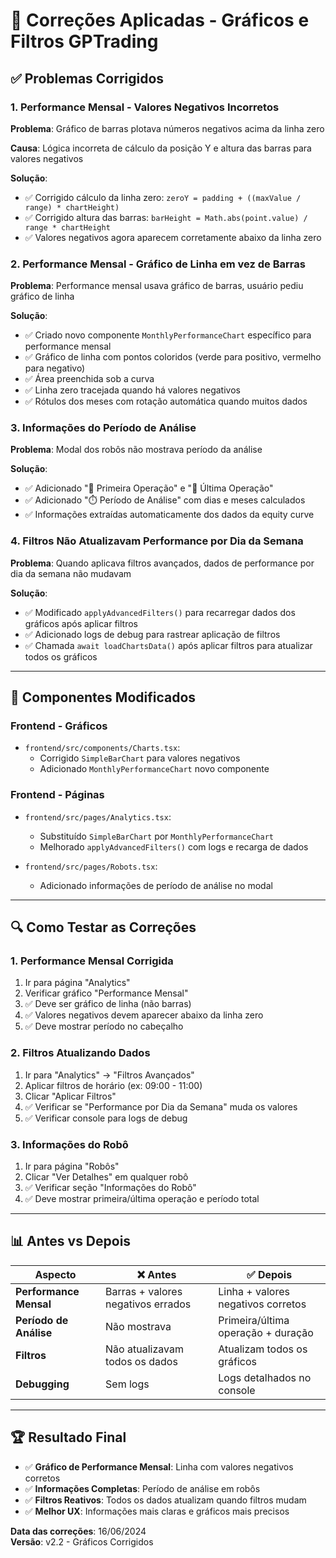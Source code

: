 # 🔧 Correções Aplicadas - Gráficos e Filtros GPTrading

## ✅ **Problemas Corrigidos**

### **1. Performance Mensal - Valores Negativos Incorretos** 
**Problema**: Gráfico de barras plotava números negativos acima da linha zero

**Causa**: Lógica incorreta de cálculo da posição Y e altura das barras para valores negativos

**Solução**:
- ✅ Corrigido cálculo da linha zero: `zeroY = padding + ((maxValue / range) * chartHeight)`
- ✅ Corrigido altura das barras: `barHeight = Math.abs(point.value) / range * chartHeight` 
- ✅ Valores negativos agora aparecem corretamente abaixo da linha zero

### **2. Performance Mensal - Gráfico de Linha em vez de Barras**
**Problema**: Performance mensal usava gráfico de barras, usuário pediu gráfico de linha

**Solução**:
- ✅ Criado novo componente `MonthlyPerformanceChart` específico para performance mensal
- ✅ Gráfico de linha com pontos coloridos (verde para positivo, vermelho para negativo)
- ✅ Área preenchida sob a curva
- ✅ Linha zero tracejada quando há valores negativos
- ✅ Rótulos dos meses com rotação automática quando muitos dados

### **3. Informações do Período de Análise**
**Problema**: Modal dos robôs não mostrava período da análise

**Solução**:
- ✅ Adicionado "📅 Primeira Operação" e "📅 Última Operação"
- ✅ Adicionado "⏱️ Período de Análise" com dias e meses calculados
- ✅ Informações extraídas automaticamente dos dados da equity curve

### **4. Filtros Não Atualizavam Performance por Dia da Semana**
**Problema**: Quando aplicava filtros avançados, dados de performance por dia da semana não mudavam

**Solução**:
- ✅ Modificado `applyAdvancedFilters()` para recarregar dados dos gráficos após aplicar filtros
- ✅ Adicionado logs de debug para rastrear aplicação de filtros
- ✅ Chamada `await loadChartsData()` após aplicar filtros para atualizar todos os gráficos

---

## 🎯 **Componentes Modificados**

### **Frontend - Gráficos**
- `frontend/src/components/Charts.tsx`:
  - Corrigido `SimpleBarChart` para valores negativos
  - Adicionado `MonthlyPerformanceChart` novo componente

### **Frontend - Páginas**
- `frontend/src/pages/Analytics.tsx`:
  - Substituído `SimpleBarChart` por `MonthlyPerformanceChart` 
  - Melhorado `applyAdvancedFilters()` com logs e recarga de dados

- `frontend/src/pages/Robots.tsx`:
  - Adicionado informações de período de análise no modal

---

## 🔍 **Como Testar as Correções**

### **1. Performance Mensal Corrigida**
1. Ir para página "Analytics"
2. Verificar gráfico "Performance Mensal"
3. ✅ Deve ser gráfico de linha (não barras)
4. ✅ Valores negativos devem aparecer abaixo da linha zero
5. ✅ Deve mostrar período no cabeçalho

### **2. Filtros Atualizando Dados**
1. Ir para "Analytics" → "Filtros Avançados" 
2. Aplicar filtros de horário (ex: 09:00 - 11:00)
3. Clicar "Aplicar Filtros"
4. ✅ Verificar se "Performance por Dia da Semana" muda os valores
5. ✅ Verificar console para logs de debug

### **3. Informações do Robô**
1. Ir para página "Robôs"
2. Clicar "Ver Detalhes" em qualquer robô
3. ✅ Verificar seção "Informações do Robô"
4. ✅ Deve mostrar primeira/última operação e período total

---

## 📊 **Antes vs Depois**

| Aspecto | ❌ Antes | ✅ Depois |
|---------|----------|-----------|
| **Performance Mensal** | Barras + valores negativos errados | Linha + valores negativos corretos |
| **Período de Análise** | Não mostrava | Primeira/última operação + duração |
| **Filtros** | Não atualizavam todos os dados | Atualizam todos os gráficos |
| **Debugging** | Sem logs | Logs detalhados no console |

---

## 🏆 **Resultado Final**

- ✅ **Gráfico de Performance Mensal**: Linha com valores negativos corretos
- ✅ **Informações Completas**: Período de análise em robôs
- ✅ **Filtros Reativos**: Todos os dados atualizam quando filtros mudam
- ✅ **Melhor UX**: Informações mais claras e gráficos mais precisos

**Data das correções**: 16/06/2024  
**Versão**: v2.2 - Gráficos Corrigidos 